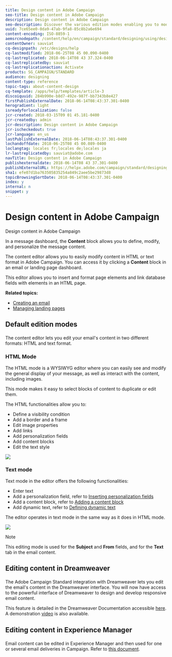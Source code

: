 ```yaml
---
title: Design content in Adobe Campaign
seo-title: Design content in Adobe Campaign
description: Design content in Adobe Campaign
seo-description: Discover the various edition modes enabling you to modify and personalize the content of your messages.
uuid: 7ce65ee0-0da9-47ab-9fa8-85c8b2a6e694
content-encoding: ISO-8859-1
aemsrcnodepath: /content/help/en/campaign/standard/designing/using/design-content-in-adobe-campaign
contentOwner: sauviat
cq-designpath: /etc/designs/help
cq-lastmodified: 2018-06-25T08 45 00.090-0400
cq-lastreplicated: 2018-06-14T08 43 37.324-0400
cq-lastreplicatedby: sauviat
cq-lastreplicationaction: Activate
products: SG_CAMPAIGN/STANDARD
audience: designing
content-type: reference
topic-tags: about-content-design
cq-template: /apps/help/templates/article-3
discoiquuid: 284b990e-b8d7-492e-987f-bb7343b8e427
firstPublishExternalDate: 2018-06-14T08:43:37.301-0400
herogradient: light
isreadyforlocalization: false
jcr-created: 2018-03-15T09 01 45.181-0400
jcr-createdby: admin
jcr-description: Design content in Adobe Campaign
jcr-ischeckedout: true
jcr-language: en_us
lastPublishExternalDate: 2018-06-14T08:43:37.301-0400
lochandoffdate: 2018-06-25T08 45 00.089-0400
loclangtag: locales fr;locales de;locales ja
lr-lastreplicatedby: sauviat@adobe.com
navTitle: Design content in Adobe Campaign
publishexternaldate: 2018-06-14T08 43 37.301-0400
publishExternalURL: https://helpx.adobe.com/campaign/standard/designing/using/design-content-in-adobe-campaign.html
sha1: efe07d1ba763505835254a849c2aee5be29873d8
topicBrowsingSortDate: 2018-06-14T08:43:37.301-0400
index: y
internal: n
snippet: y
---
```


# Design content in Adobe Campaign

Design content in Adobe Campaign

In a message dashboard, the **Content** block allows you to define, modify, and personalize the message content.

The content editor allows you to easily modify content in HTML or text format in Adobe Campaign. You can access it by clicking a **Content** block in an email or landing page dashboard.

This editor allows you to insert and format page elements and link database fields with elements in an HTML page.

**Related topics:**

* [Creating an email](../../channels/using/creating-an-email.md)
* [Managing landing pages](../../channels/using/about-landing-pages.md)

## <p>Default edition modes</p>

The content editor lets you edit your email's content in two different formats: HTML and text format.

### <p>HTML Mode</p>

The HTML mode is a WYSIWYG editor where you can easily see and modify the general display of your message, as well as interact with the content, including images.

This mode makes it easy to select blocks of content to duplicate or edit them.

The HTML functionalities allow you to:

* Define a visibility condition 
* Add a border and a frame
* Edit image properties
* Add links
* Add personalization fields
* Add content blocks
* Edit the text style

![](assets/delivery_content_edition3.png)

### <p>Text mode</p>

Text mode in the editor offers the following functionalities:

* Enter text
* Add a personalization field, refer to [Inserting personalization fields](../../designing/using/adding-a-personalization-field.md)
* Add a content block, refer to [Adding a content block](../../designing/using/adding-a-content-block.md)
* Add dynamic text, refer to [Defining dynamic text](../../designing/using/defining-dynamic-content.md#defining-dynamic-text)

The editor operates in text mode in the same way as it does in HTML mode.

![](assets/delivery_content_18.png)

>[!NOTE]
>
>This editing mode is used for the **Subject** and **From** fields, and for the **Text** tab in the email content.

## <p>Editing content in Dreamweaver</p>

The Adobe Campaign Standard integration with Dreamweaver lets you edit the email's content in the Dreamweaver interface. You will now have access to the powerful interface of Dreamweaver to design and develop responsive email content.

This feature is detailed in the Dreamweaver Documentation accessible [here](https://helpx.adobe.com/dreamweaver/using/working-with-dreamweaver-and-campaign.html). A demonstration [video](https://docs.campaign.adobe.com/doc/standard/en/Videos/ACS_Dreamweaver.mp4) is also available.

## <p>Editing content in Experience Manager</p>

Email content can be edited in Experience Manager and then used for one or several email deliveries in Campaign. Refer to [this document](../../integrating/using/integrating-with-experience-manager.md).
